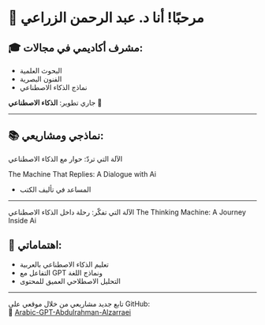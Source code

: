 # 👋 مرحبًا! أنا د. عبد الرحمن الزراعي

## 🎓 مشرف أكاديمي في مجالات:
- البحوث العلمية  
- الفنون البصرية  
- نماذج الذكاء الاصطناعي  

جاري تطوير: **الذكاء الاصطناعي** 🤖

---

## 📚 نماذجي ومشاريعي:
الآلة التي تردّ: حوار مع الذكاء الاصطناعي

The Machine That Replies: A Dialogue with Ai
- المساعد في تأليف الكتب  

---
الآلة التي تفكّر: رحلة داخل الذكاء الاصطناعي
The Thinking Machine: A Journey Inside Ai
## 🧠 اهتماماتي:
- تعليم الذكاء الاصطناعي بالعربية  
- التفاعل مع GPT ونماذج اللغة  
- التحليل الاصطلاحي العميق للمحتوى  

---

تابع جديد مشاريعي من خلال موقعي على GitHub:  
🔗 [Arabic-GPT-Abdulrahman-Alzarraei](https://zraiee.github.io/Arabic-GPT-Abdulrahman-Alzarraei)
